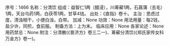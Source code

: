 序号：1466
名称：分清饮
组成：益智仁1两（醋浸），川萆薢1两，石菖蒲（去毛）1两，天台乌药1两，白茯苓1两，甘草4钱。
出处：《直指》卷十。
主治：思虑过度，清浊相干，小便白浊，白带。
加减：None
功效：None
用法用量：每2钱，盐少许，同煎，食前服。
制备方法：上为末。
临床应用：None
各家论述：None
用药禁忌：None
附注：分清散(《普济方》卷三二一)、萆薢分清饮(《郑氏家传女科万金方》卷一)。
